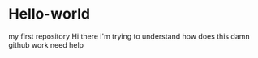 # Hello-world
my first repository
Hi there
i'm trying to understand how does this damn github work
need help
